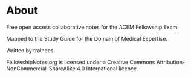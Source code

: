 # About

Free open access collaborative notes for the ACEM Fellowship Exam. 

Mapped to the Study Guide for the Domain of Medical Expertise.

Written by trainees. 













FellowshipNotes.org is licensed under a Creative Commons Attribution-NonCommercial-ShareAlike 4.0 International licence. 

